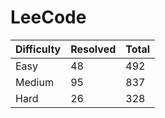 # LeeCode

| Difficulty | Resolved | Total |
| :--------- | :------- | :---- |
| Easy       | 48       | 492   |
| Medium     | 95       | 837   |
| Hard       | 26       | 328   |
